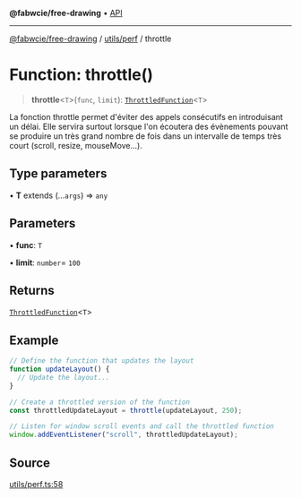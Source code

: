 **@fabwcie/free-drawing** • [API](../../../README.md)

***

[@fabwcie/free-drawing](../../../README.md) / [utils/perf](../README.md) / throttle

# Function: throttle()

> **throttle**\<`T`\>(`func`, `limit`): [`ThrottledFunction`](../type-aliases/ThrottledFunction.md)\<`T`\>

La fonction throttle permet d'éviter des appels consécutifs en introduisant un délai.
Elle servira surtout lorsque l'on écoutera des évènements pouvant se produire un très
grand nombre de fois dans un intervalle de temps très court (scroll, resize, mouseMove...).

## Type parameters

• **T** extends (...`args`) => `any`

## Parameters

• **func**: `T`

• **limit**: `number`= `100`

## Returns

[`ThrottledFunction`](../type-aliases/ThrottledFunction.md)\<`T`\>

## Example

```ts
// Define the function that updates the layout
function updateLayout() {
  // Update the layout...
}

// Create a throttled version of the function
const throttledUpdateLayout = throttle(updateLayout, 250);

// Listen for window scroll events and call the throttled function
window.addEventListener("scroll", throttledUpdateLayout);
```

## Source

[utils/perf.ts:58](https://github.com/fabienwnklr/free-drawing/blob/master/src/utils/perf.ts#L58)
